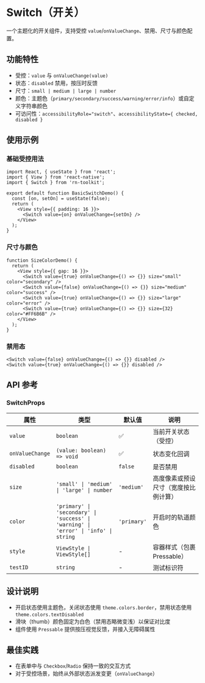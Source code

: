 # Switch（开关）

一个主题化的开关组件，支持受控 `value`/`onValueChange`、禁用、尺寸与颜色配置。

## 功能特性

- 受控：`value` 与 `onValueChange(value)`
- 状态：`disabled` 禁用，按压时反馈
- 尺寸：`small | medium | large | number`
- 颜色：主题色（`primary/secondary/success/warning/error/info`）或自定义字符串颜色
- 可访问性：`accessibilityRole="switch"`、`accessibilityState={ checked, disabled }`

## 使用示例

### 基础受控用法

```tsx
import React, { useState } from 'react';
import { View } from 'react-native';
import { Switch } from 'rn-toolkit';

export default function BasicSwitchDemo() {
  const [on, setOn] = useState(false);
  return (
    <View style={{ padding: 16 }}>
      <Switch value={on} onValueChange={setOn} />
    </View>
  );
}
```

### 尺寸与颜色

```tsx
function SizeColorDemo() {
  return (
    <View style={{ gap: 16 }}>
      <Switch value={true} onValueChange={() => {}} size="small" color="secondary" />
      <Switch value={false} onValueChange={() => {}} size="medium" color="success" />
      <Switch value={true} onValueChange={() => {}} size="large" color="error" />
      <Switch value={true} onValueChange={() => {}} size={32} color="#FF6B6B" />
    </View>
  );
}
```

### 禁用态

```tsx
<Switch value={false} onValueChange={() => {}} disabled />
<Switch value={true} onValueChange={() => {}} disabled />
```

## API 参考

### SwitchProps

| 属性 | 类型 | 默认值 | 说明 |
|------|------|--------|------|
| `value` | `boolean` | ✅ | 当前开关状态（受控） |
| `onValueChange` | `(value: boolean) => void` | ✅ | 状态变化回调 |
| `disabled` | `boolean` | `false` | 是否禁用 |
| `size` | `'small' \| 'medium' \| 'large' \| number` | `'medium'` | 高度像素或预设尺寸（宽度按比例计算） |
| `color` | `'primary' \| 'secondary' \| 'success' \| 'warning' \| 'error' \| 'info' \| string` | `'primary'` | 开启时的轨道颜色 |
| `style` | `ViewStyle \| ViewStyle[]` | - | 容器样式（包裹 Pressable） |
| `testID` | `string` | - | 测试标识符 |

## 设计说明

- 开启状态使用主题色，关闭状态使用 `theme.colors.border`，禁用状态使用 `theme.colors.textDisabled`
- 滑块（thumb）颜色固定为白色（禁用态略微变浅）以保证对比度
- 组件使用 `Pressable` 提供按压视觉反馈，并接入无障碍属性

## 最佳实践

- 在表单中与 `Checkbox`/`Radio` 保持一致的交互方式
- 对于受控场景，始终从外部状态派发变更（`onValueChange`）
